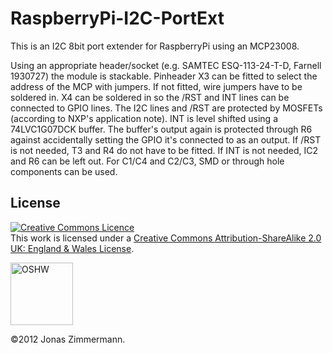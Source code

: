 RaspberryPi-I2C-PortExt
=======================

This is an I2C 8bit port extender for RaspberryPi using an MCP23008.

Using an appropriate header/socket (e.g. SAMTEC ESQ-113-24-T-D, Farnell 1930727) the module is stackable.
Pinheader X3 can be fitted to select the address of the MCP with jumpers. If not fitted, wire jumpers have to be soldered in.
X4 can be soldered in so the /RST and INT lines can be connected to GPIO lines.
The I2C lines and /RST are protected by MOSFETs (according to NXP's application note). INT is level shifted using a 74LVC1G07DCK buffer. The buffer's output again is protected through R6 against accidentally setting the GPIO it's connected to as an output.
If /RST is not needed, T3 and R4 do not have to be fitted. If INT is not needed, IC2 and R6 can be left out.
For C1/C4 and C2/C3, SMD or through hole components can be used.

License
-------
<a rel="license" href="http://creativecommons.org/licenses/by-sa/2.0/uk/"><img alt="Creative Commons Licence" style="border-width:0" src="http://i.creativecommons.org/l/by-sa/2.0/uk/88x31.png" /></a><br />This work is licensed under a <a rel="license" href="http://creativecommons.org/licenses/by-sa/2.0/uk/">Creative Commons Attribution-ShareAlike 2.0 UK: England &amp; Wales License</a>.

<a target="_blank" href="http://freedomdefined.org/OSHW"><img width="100" alt="OSHW" src="http://summit.oshwa.org/files/2012/04/oshw-logo-100-px.png"></a>

&copy;2012 Jonas Zimmermann.
